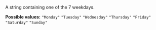 A string containing one of the 7 weekdays.

**Possible values:**
`"Monday"`
`"Tuesday"`
`"Wednesday"`
`"Thursday"`
`"Friday"`
`"Saturday"`
`"Sunday"`
